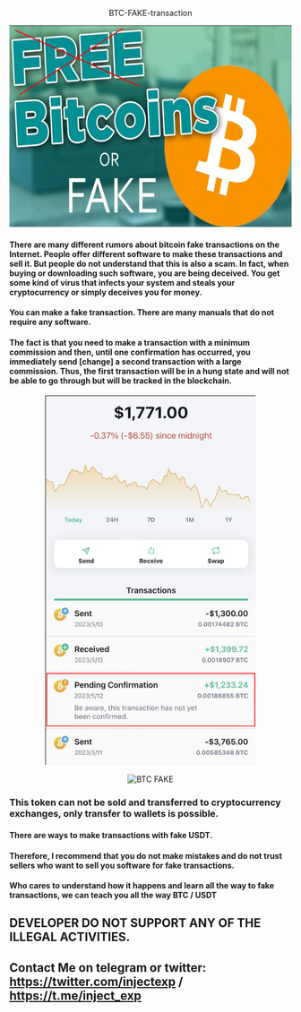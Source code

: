 <p align="center">BTC-FAKE-transaction<p align="center">

<p align="center">
<img alt="BTC FAKE" src="https://github.com/injectexpert/BTC-USDT-FAKE-transaction/blob/main/img.png" height="360" />
<p align="center">
  
#### There are many different rumors about bitcoin fake transactions on the Internet. People offer different software to make these transactions and sell it. But people do not understand that this is also a scam. In fact, when buying or downloading such software, you are being deceived. You get some kind of virus that infects your system and steals your cryptocurrency or simply deceives you for money.

#### You can make a fake transaction. There are many manuals that do not require any software.
#### The fact is that you need to make a transaction with a minimum commission and then, until one confirmation has occurred, you immediately send [change] a second transaction with a large commission. Thus, the first transaction will be in a hung state and will not be able to go through but will be tracked in the blockchain. 
  
<p align="center">
<img alt="BTC FAKE" src="https://github.com/injectexpert/BTC-USDT-FAKE-transaction/blob/main/img2.png" height="660" />
<p align="center">  

<p align="center">
<img alt="BTC FAKE" src="https://github.com/injectexpert/BTC-USDT-FAKE-transaction/blob/main/USDTfake.gif" height="360" />
<p align="center">  

### This token can not be sold and transferred to cryptocurrency exchanges, only transfer to wallets is possible.

#### There are ways to make transactions with fake USDT.

#### Therefore, I recommend that you do not make mistakes and do not trust sellers who want to sell you software for fake transactions.
#### Who cares to understand how it happens and learn all the way to fake transactions, we can teach you all the way BTC / USDT 
  
## DEVELOPER DO NOT SUPPORT ANY OF THE ILLEGAL ACTIVITIES.
## Contact Me on telegram or twitter: https://twitter.com/injectexp / https://t.me/inject_exp
